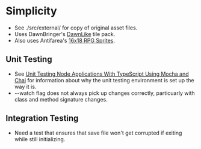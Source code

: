 # Simplicity

* See ./src/external/ for copy of original asset files.
* Uses DawnBringer's [DawnLike](https://opengameart.org/content/dawnlike-16x16-universal-rogue-like-tileset-v181) tile pack.
* Also uses Antifarea's [16x18 RPG Sprites](https://opengameart.org/content/18x20-characters-walkattackcast-spritesheet).

## Unit Testing
* See [Unit Testing Node Applications With TypeScript Using Mocha and Chai](https://journal.artfuldev.com/unit-testing-node-applications-with-typescript-using-mocha-and-chai-384ef05f32b2) for information about why the unit testing environment is set up the way it is.
* --watch flag does not always pick up changes correctly, particuarly with class and method signature changes.

## Integration Testing
* Need a test that ensures that save file won't get corrupted if exiting while still initializing.
